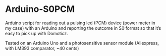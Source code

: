 Arduino-S0PCM
=====

Arduino script for reading out a pulsing led (PCM) device (power meter in my case) with an Arduino and reporting the outcome in S0 format so that it’s easy to pick up with Domoticz.

Tested on an Arduino Uno and a photosensitive sensor module (Aliexpress, with LM393 comparator, ~40 cents)
